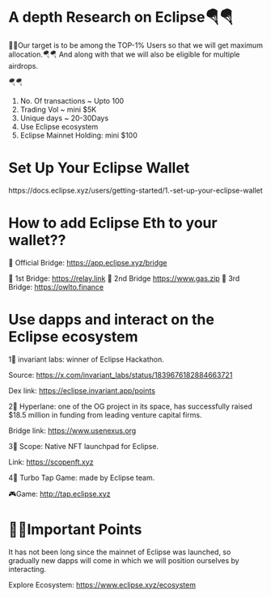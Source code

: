 <h1>A depth Research on Eclipse🪂🪂</h1>
💎💎Our target is to be among the TOP-1% Users so that we will get maximum allocation.🪂🪂
And along with that we will also be eligible for multiple airdrops.


🪂🪂

1) No. Of transactions ~ Upto 100
2) Trading Vol ~ mini $5K 
3) Unique days ~ 20-30Days
4) Use Eclipse ecosystem
5) Eclipse Mainnet Holding: mini $100

<h1>Set Up Your Eclipse Wallet</h1>
https://docs.eclipse.xyz/users/getting-started/1.-set-up-your-eclipse-wallet

<h1>How to add Eclipse Eth to your wallet??</h1>

💎  Official Bridge: https://app.eclipse.xyz/bridge

🔹 1st Bridge: https://relay.link
🔹 2nd Bridge https://www.gas.zip
🔹 3rd Bridge: https://owlto.finance

<h1>Use dapps and interact on the Eclipse ecosystem</h1>

1⃣ invariant labs: winner of Eclipse Hackathon.

Source: https://x.com/invariant_labs/status/1839676182884663721

Dex link: https://eclipse.invariant.app/points

2⃣ Hyperlane: one of the OG project in its space, has successfully raised $18.5 million in funding from leading venture capital firms.

Bridge link: https://www.usenexus.org

3⃣ Scope: Native NFT launchpad for Eclipse.

Link: https://scopenft.xyz

4⃣ Turbo Tap Game: made by Eclipse team.

🎮Game: http://tap.eclipse.xyz

<h1>💎💎Important Points</h1>

It has not been long since the mainnet of Eclipse was launched, so gradually new dapps will come in which we will position ourselves by interacting.

Explore Ecosystem: https://www.eclipse.xyz/ecosystem


